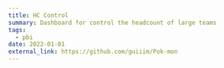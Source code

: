 ```yaml
---
title: HC Control
summary: Dashboard for control the headcount of large teams
tags:
  - pbi
date: 2022-01-01
external_link: https://github.com/guiiim/Pok-mon
---
```

